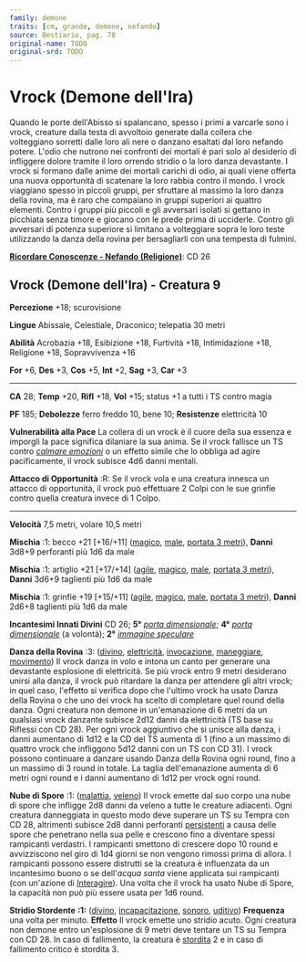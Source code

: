 ```yaml
---
family: demone
traits: [cm, grande, demone, nefando]
source: Bestiario, pag. 78
original-name: TODO
original-srd: TODO
---
```


# Vrock (Demone dell'Ira)

Quando le porte dell'Abisso si spalancano, spesso i primi a varcarle sono i
vrock, creature dalla testa di avvoltoio generate dalla collera che volteggiano
sorretti dalle loro ali nere o danzano esaltati dal loro nefando potere. L'odio
che nutrono nei confronti dei mortali è pari solo al desiderio di infliggere
dolore tramite il loro orrendo stridio o la loro danza devastante. I vrock si
formano dalle anime dei mortali carichi di odio, ai quali viene offerta una
nuova opportunità di scatenare la loro rabbia contro il mondo. I vrock viaggiano
spesso in piccoli gruppi, per sfruttare al massimo la loro danza della rovina,
ma è raro che compaiano in gruppi superiori ai quattro elementi. Contro i gruppi
più piccoli e gli avversari isolati si gettano in picchiata senza timore e
giocano con le prede prima di ucciderle. Contro gli avversari di potenza
superiore si limitano a volteggiare sopra le loro teste utilizzando la danza
della rovina per bersagliarli con una tempesta di fulmini.

**[Ricordare Conoscenze - Nefando (Religione)](/azioni/abilita/ricordare-conoscenze)**:
CD 26

## Vrock (Demone dell'Ira) - Creatura 9

**Percezione** +18; scurovisione

**Lingue** Abissale, Celestiale, Draconico; telepatia 30 metri

**Abilità** Acrobazia +18, Esibizione +18, Furtività +18, Intimidazione +18,
Religione +18, Sopravvivenza +16

**For** +6, **Des** +3, **Cos** +5, **Int** +2, **Sag** +3, **Car** +3

---

**CA** 28; **Temp** +20, **Rifl** +18, **Vol** +15; status +1 a tutti i TS
contro magia

**PF** 185; **Debolezze** ferro freddo 10, bene 10; **Resistenze** elettricità
10

**Vulnerabilità alla Pace** La collera di un vrock è il cuore della sua essenza
e imporgli la pace significa dilaniare la sua anima. Se il vrock fallisce un TS
contro _[calmare emozioni](/incantesimi/calmare-emozioni)_ o un effetto simile
che lo obbliga ad agire pacificamente, il vrock subisce 4d6 danni mentali.

**Attacco di Opportunità** :R: Se il vrock vola e una creatura innesca un
attacco di opportunità, il vrock può effettuare 2 Colpi con le sue grinfie
contro quella creatura invece di 1 Colpo.

---

**Velocità** 7,5 metri, volare 10,5 metri

**Mischia** :1: becco +21 \[+16/+11] ([magico](/tratti/magico),
[male](/tratti/male), [portata 3 metri](/tratti/portata)), **Danni** 3d8+9
perforanti più 1d6 da male

**Mischia** :1: artiglio +21 \[+17/+14] ([agile](/tratti/agile),
[magico](/tratti/magico), [male](/tratti/male),
[portata 3 metri](/tratti/portata)), **Danni** 3d6+9 taglienti più 1d6 da male

**Mischia** :1: grinfie +19 \[+15/+11] ([agile](/tratti/agile),
[magico](/tratti/magico), [male](/tratti/male),
[portata 3 metri](/tratti/portata)), **Danni** 2d6+8 taglienti più 1d6 da male

**Incantesimi Innati Divini** CD 26; **5°**
_[porta dimensionale](/incantesimi/porta-dimensionale)_; **4°**
_[porta dimensionale](/incantesimi/porta-dimensionale)_ (a volontà); **2°**
_[immagine speculare](/incantesimi/immagine-speculare)_

**Danza della Rovina** :3: ([divino](/tratti/divino),
[elettricità](/tratti/elettricita), [invocazione](/tratti/invocazione),
[maneggiare](/tratti/maneggiare), [movimento](/tratti/movimento)) Il vrock danza
in volo e intona un canto per generare una devastante esplosione di elettricità.
Se più vrock entro 9 metri desiderano unirsi alla danza, il vrock può ritardare
la danza per attendere gli altri vrock; in quel caso, l'effetto si verifica dopo
che l'ultimo vrock ha usato Danza della Rovina o che uno dei vrock ha scelto di
completare quel round della danza. Ogni creatura non demone in un'emanazione di
6 metri da un qualsiasi vrock danzante subisce 2d12 danni da elettricità (TS
base su Riflessi con CD 28). Per ogni vrock aggiuntivo che si unisce alla danza,
i danni aumentano di 1d12 e la CD del TS aumenta di 1 (fino a un massimo di
quattro vrock che infliggono 5d12 danni con un TS con CD 31). I vrock possono
continuare a danzare usando Danza della Rovina ogni round, fino a un massimo di
3 round in totale. La taglia dell'emanazione aumenta di 6 metri ogni round e i
danni aumentano di 1d12 per vrock ogni round.

**Nube di Spore** :1: ([malattia](/tratti/malattia), [veleno](/tratti/veleno))
Il vrock emette dal suo corpo una nube di spore che infligge 2d8 danni da veleno
a tutte le creature adiacenti. Ogni creatura danneggiata in questo modo deve
superare un TS su Tempra con CD 28, altrimenti subisce 2d8 danni perforanti
[persistenti](/condizioni/danno-persistente) a causa delle spore che penetrano
nella sua pelle e crescono fino a diventare spessi rampicanti verdastri. I
rampicanti smettono di crescere dopo 10 round e avvizziscono nel giro di 1d4
giorni se non vengono rimossi prima di allora. I rampicanti possono essere
distrutti se la creatura è influenzata da un incantesimo buono o se dell'_acqua
santa_ viene applicata sui rampicanti (con un'azione di
[Interagire](/azioni/base/interagire)). Una volta che il vrock ha usato Nube di
Spore, la capacità non può più essere usata per 1d6 round.

**Stridio Stordente** **:1:** ([divino](/tratti/divino),
[incapacitazione](/tratti/incapacitazione), [sonoro](/tratti/sonoro),
[uditivo](/tratti/uditivo)) **Frequenza** una volta per minuto. **Effetto** Il
vrock emette uno stridio acuto. Ogni creatura non demone entro un'esplosione di
9 metri deve tentare un TS su Tempra con CD 28. ln caso di fallimento, la
creatura è [stordita](/condizioni/stordito) 2 e in caso di fallimento critico è
stordita 3.
